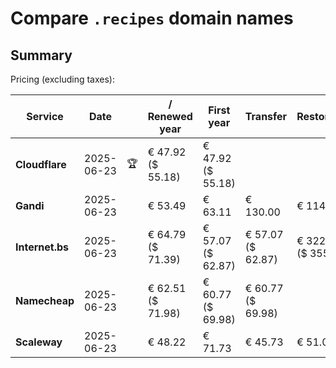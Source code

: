 # Compare `.recipes` domain names

## Summary

Pricing (excluding taxes):

| Service | Date |  | / Renewed year | First year | Transfer | Restoration |
|--|--|--|--|--|--|--|
| **Cloudflare** | 2025-06-23 | 🏆 | € 47.92<br>($ 55.18) | € 47.92<br>($ 55.18) |  |  |
| **Gandi** | 2025-06-23 |  | € 53.49 | € 63.11 | € 130.00 | € 114.82 |
| **Internet.bs** | 2025-06-23 |  | € 64.79<br>($ 71.39) | € 57.07<br>($ 62.87) | € 57.07<br>($ 62.87) | € 322.75<br>($ 355.59) |
| **Namecheap** | 2025-06-23 |  | € 62.51<br>($ 71.98) | € 60.77<br>($ 69.98) | € 60.77<br>($ 69.98) |  |
| **Scaleway** | 2025-06-23 |  | € 48.22 | € 71.73 | € 45.73 | € 51.01 |
